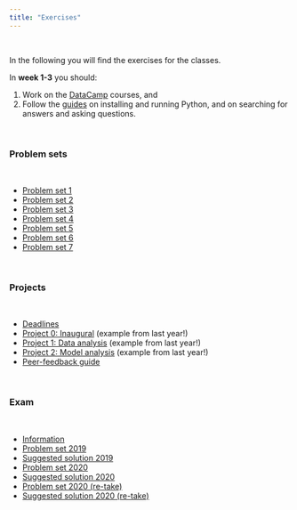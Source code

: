 ```yaml
---
title: "Exercises"
---
```


&nbsp;

In the following you will find the exercises for the classes. 

In **week 1-3** you should:

1. Work on the [DataCamp](https://www.datacamp.com/home) courses, and 
2. Follow the [guides](/guides) on installing and running Python, and on searching for answers and asking questions.

&nbsp;

### Problem sets

&nbsp;

* [Problem set 1](/exercises/problem_set_1)
* [Problem set 2](/exercises/problem_set_2)
* [Problem set 3](/exercises/problem_set_3)
* [Problem set 4](/exercises/problem_set_4)
* [Problem set 5](/exercises/problem_set_5)
* [Problem set 6](/exercises/problem_set_6)
* [Problem set 7](/exercises/problem_set_7)

&nbsp;

### Projects

&nbsp;

* [Deadlines](https://docs.google.com/spreadsheets/d/1T3g-ltqZNWU_92QEdgSbyzlpUROkMUjVQkqzv6xGDD0/edit?usp=sharing)
* [Project 0: Inaugural](https://nbviewer.jupyter.org/github/NumEconCopenhagen/lectures-2021/blob/master/projects/InauguralProject.pdf) (example from last year!)
* [Project 1: Data analysis](https://nbviewer.jupyter.org/github/NumEconCopenhagen/lectures-2021/blob/master/projects/DataProject.pdf) (example from last year!)
* [Project 2: Model analysis](https://nbviewer.jupyter.org/github/NumEconCopenhagen/lectures-2021/blob/master/projects/ModelProject.pdf) (example from last year!)
* [Peer-feedback guide](https://nbviewer.jupyter.org/github/NumEconCopenhagen/lectures-2021/blob/master/projects/PeerFeedbackGuide.pdf) 

&nbsp;

### Exam

&nbsp;

* [Information](https://nbviewer.jupyter.org/github/NumEconCopenhagen/lectures-2021/blob/master/projects/ExamProject.pdf)
* [Problem set 2019](/exercises/exam_2019)
* [Suggested solution 2019](/exercises/solution_2019)
* [Problem set 2020](/exercises/exam_2020)
* [Suggested solution 2020](/exercises/solution_2020)
* [Problem set 2020 (re-take)](/exercises/re_exam_2020)
* [Suggested solution 2020 (re-take)](/exercises/re_solution_2020)
